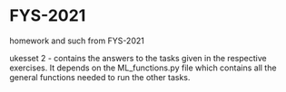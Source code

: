 # FYS-2021
homework and such from FYS-2021

ukesset 2 - contains the answers to the tasks given in the respective exercises. 
It depends on the ML_functions.py file which contains all the general functions needed to run the other tasks.
